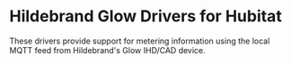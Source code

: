 # Hildebrand Glow Drivers for Hubitat

These drivers provide support for metering information using the local MQTT feed from Hildebrand's Glow IHD/CAD device.
